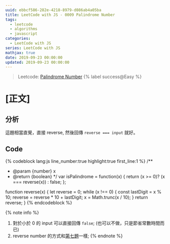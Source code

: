 ```yaml
---
uuid: ebbcf586-282e-4218-8979-d086ab4a05ba
title: LeetCode with JS - 0009 Palindrome Number
tags:
  - leetcode
  - algorithms
  - javascript
categories:
  - LeetCode with JS
series: LeetCode with JS
mathjax: true
date: 2019-09-23 00:00:00
updated: 2019-09-23 00:00:00
---
```


> Leetcode: [Palindrome Number](https://leetcode.com/problems/palindrome-number/) {% label success@Easy %}

<!--more-->

# [正文]

## 分析

這題相當直覺，直接 reverse, 然後回傳 `reverse === input` 就好。

## Code

{% codeblock lang:js line_number:true highlight:true first_line:1 %}
/**
 * @param {number} x
 * @return {boolean}
 */
var isPalindrome = function(x) {
  return (x >= 0)? (x === reverse(x)) : false;
};

function reverse(x) {
  let reverse = 0;
  while (x !== 0) {
    const lastDigit = x % 10;
    reverse = reverse * 10 + lastDigit;
    x = Math.trunc(x / 10);
  }
  return reverse;
}
{% endcodeblock %}

{% note info %}
1. 對於小於 0 的 input 可以直接回傳 `false`; (也可以不做，只是節省常數時間而已)
2. reverse number 的方式和[第七題](/posts/fca5e203-2fe8-42d2-9e49-8baeb78e131c)一樣;
{% endnote %}
